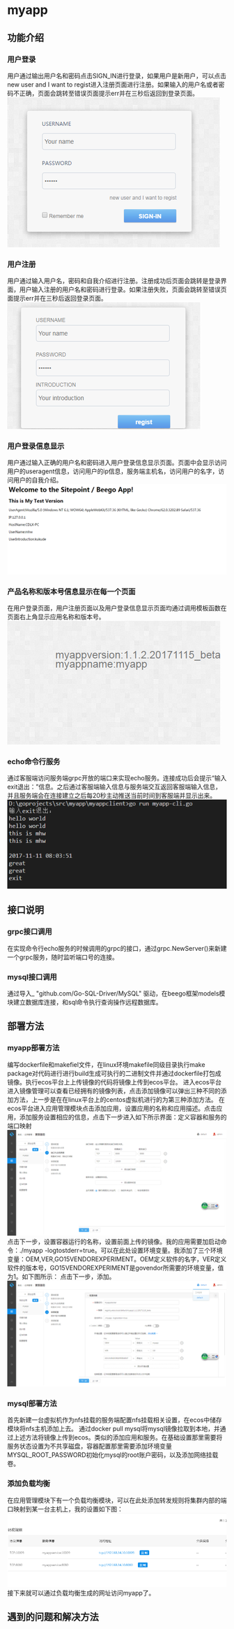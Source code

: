 # myapp
## 功能介绍
### 用户登录
用户通过输出用户名和密码点击SIGN_IN进行登录，如果用户是新用户，可以点击new user and I want to regist进入注册页面进行注册。如果输入的用户名或者密码不正确，页面会跳转至错误页面提示err并在三秒后返回到登录页面。
<br> ![Image text]( https://github.com/muhongwei/myapp/blob/master/static/picture/login.png)<br>
### 用户注册
用户通过输入用户名，密码和自我介绍进行注册。注册成功后页面会跳转是登录界面，用户输入注册的用户名和密码进行登录。如果注册失败，页面会跳转至错误页面提示err并在三秒后返回登录页面。
<br> ![Image text]( https://github.com/muhongwei/myapp/blob/master/static/picture/regist.png)<br>
### 用户登录信息显示
用户通过输入正确的用户名和密码进入用户登录信息显示页面。页面中会显示访问用户的useragent信息，访问用户的ip信息，服务端主机名，访问用户的名字，访问用户的自我介绍。
<br> ![Image text]( https://github.com/muhongwei/myapp/blob/master/static/picture/showInfo.png)<br>
### 产品名称和版本号信息显示在每一个页面
在用户登录页面，用户注册页面以及用户登录信息显示页面均通过调用模板函数在页面右上角显示应用名称和版本号。
<br> ![Image text]( https://github.com/muhongwei/myapp/blob/master/static/picture/version.png)<br>
### echo命令行服务
通过客服端访问服务端grpc开放的端口来实现echo服务。连接成功后会提示“输入exit退出：”信息。之后通过客服端输入信息与服务端交互返回客服端输入信息，并且服务端会在连接建立之后每20秒主动推送当前时间到客服端并显示出来。
<br> ![Image text]( https://github.com/muhongwei/myapp/blob/master/static/picture/client.png)<br>
## 接口说明
### grpc接口调用
在实现命令行echo服务的时候调用的grpc的接口，通过grpc.NewServer()来新建一个grpc服务，随时监听端口号的连接。
### mysql接口调用
通过导入_ "github.com/Go-SQL-Driver/MySQL" 驱动，在beego框架models模块建立数据库连接，和sql命令执行查询操作远程数据库。
## 部署方法
### myapp部署方法
编写dockerfile和makefiel文件，在linux环境makefile同级目录执行make package对代码进行进行build生成可执行的二进制文件并通过dockerfile打包成镜像。执行ecos平台上上传镜像的代码将镜像上传到ecos平台。
进入ecos平台进入镜像管理可以查看已经拥有的镜像列表，点击添加镜像可以弹出三种不同的添加方法，上一步是在在linux平台上的centos虚拟机进行的为第三种添加方法。 
在ecos平台进入应用管理模块点击添加应用，设置应用的名称和应用描述。点击应用，添加服务设置相应的信息，点击下一步进入如下所示界面：定义容器和服务的端口映射
<br> ![Image text]( https://github.com/muhongwei/myapp/blob/master/static/picture/myappPort.png)<br>
点击下一步，设置容器运行的名称，设置前面上传的镜像。我的应用需要加启动命令：./myapp -logtostderr=true。可以在此处设置环境变量。我添加了三个环境变量：OEM,VER,GO15VENDOREXPERIMENT。OEM定义软件的名字，VER定义软件的版本号，GO15VENDOREXPERIMENT是govendor所需要的环境变量，值为1。如下图所示：
点击下一步，添加。
<br>![Image text]( https://github.com/muhongwei/myapp/blob/master/static/picture/myappConfig.png)<br>
### mysql部署方法
首先新建一台虚拟机作为nfs挂载的服务端配置nfs挂载相关设置，在ecos中储存模块将nfs主机添加上去。
通过docker pull mysql将mysql镜像拉取到本地，并通过上述方法将镜像上传到ecos。类似的添加应用和服务。在基础设置那里需要将服务状态设置为不共享磁盘，容器配置那里需要添加环境变量MYSQL_ROOT_PASSWORD初始化mysql的root账户密码，以及添加网络挂载卷。
### 添加负载均衡
在应用管理模块下有一个负载均衡模块，可以在此处添加转发规则将集群内部的端口映射到某一台主机上，我的设置如下图：
<br>![Image text]( https://github.com/muhongwei/myapp/blob/master/static/picture/myappser.png)<br>
接下来就可以通过负载均衡生成的网址访问myapp了。
## 遇到的问题和解决方法

